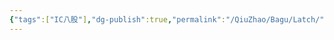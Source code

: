 ```yaml
---
{"tags":["IC八股"],"dg-publish":true,"permalink":"/QiuZhao/Bagu/Latch/","dgPassFrontmatter":true}
---
```


